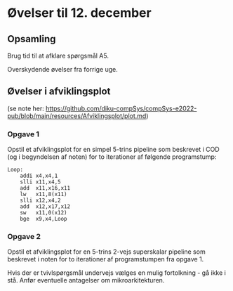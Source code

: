 # Øvelser til 12. december

## Opsamling

Brug tid til at afklare spørgsmål A5.

Overskydende øvelser fra forrige uge.

## Øvelser i afviklingsplot

(se note her: https://github.com/diku-compSys/compSys-e2022-pub/blob/main/resources/Afviklingsplot/plot.md)

### Opgave 1

Opstil et afviklingsplot for en simpel 5-trins pipeline som beskrevet i COD (og i begyndelsen af noten) for to
iterationer af følgende programstump:

~~~
Loop:
    addi x4,x4,1
    slli x11,x4,5
    add  x11,x16,x11
    lw	 x11,8(x11)
    slli x12,x4,2
    add	 x12,x17,x12
    sw   x11,0(x12)
    bge  x9,x4,Loop
~~~

### Opgave 2

Opstil et afviklingsplot for en 5-trins 2-vejs superskalar pipeline som beskrevet i noten for to
iterationer af programstumpen fra opgave 1.

Hvis der er tvivlspørgsmål undervejs vælges en mulig fortolkning - gå ikke i stå.
Anfør eventuelle antagelser om mikroarkitekturen.
